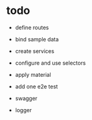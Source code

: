 # todo

- define routes
- bind sample data
- create services
- configure and use selectors
- apply material
- add one e2e test

- swagger
- logger
